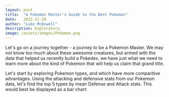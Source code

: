 ```yaml
---
layout: post
title:  "A Pokemon Master's Guide to the Best Pokemon"
date:   2022-11-18
author: "Luke McDowell"
description: Exploratory 
image: /assets/images/Pokemon.png
---
```



Let's go on a journey together - a journey to be a Pokemon Master. We may not know too much about these awesome creatures, but armed with the data that helped us recently build a Pokedex, we have just what we need to learn more about the kind of Pokemon that will help us claim that grand title. 

Let's start by exploring Pokemon types, and which have more comparitive advantages. Using the attacking and defensive stats from our Pokemon data, let's find the top 5 types by mean Defense and Attack stats. This would best be displayed as a bar chart:

